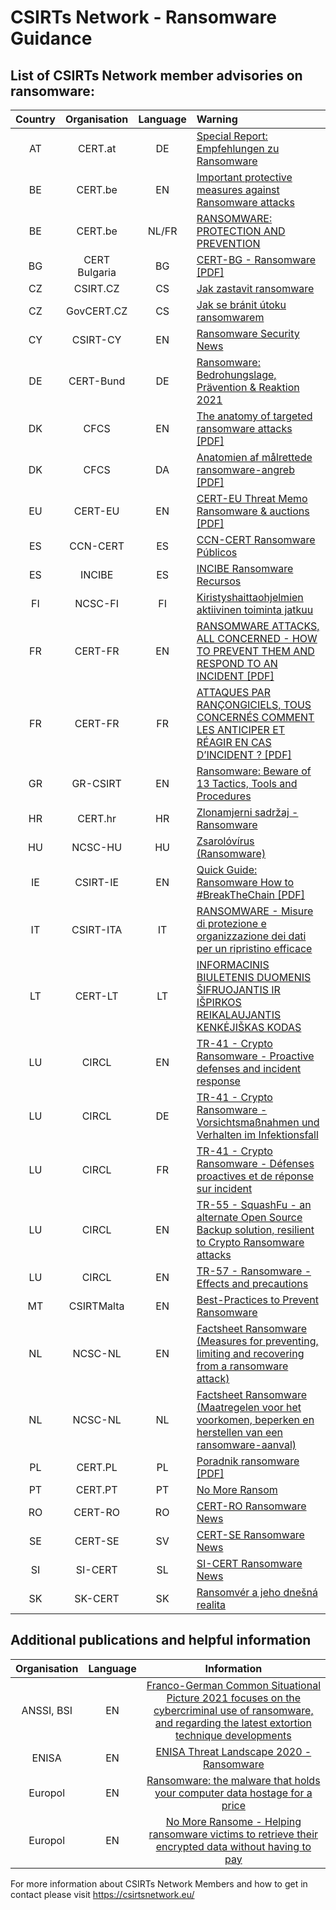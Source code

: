 # CSIRTs Network - Ransomware Guidance


## List of CSIRTs Network member advisories on ransomware:

| Country | Organisation | Language | Warning |
| :-----: | :----------: | :------: | :------ | 
| AT | CERT.at | DE | <a href="https://cert.at/de/spezielles/2016/4/spezielles-20160325">Special Report: Empfehlungen zu Ransomware</a> |
| BE | CERT.be | EN | <a href="https://www.cert.be/en/alert/important-protective-measures-against-ransomware-attacks">Important protective measures against Ransomware attacks</a> |
| BE | CERT.be | NL/FR | <a href="https://www.cert.be/en/alert/important-protective-measures-against-ransomware-attacks">RANSOMWARE: PROTECTION AND PREVENTION</a> |
| BG | CERT Bulgaria | BG | <a href="https://www.govcert.bg/BG/Documents/Ransomware.pdf"> CERT-BG - Ransomware [PDF] </a> |
| CZ | CSIRT.CZ | CS | <a href="https://csirt.cz/cs/kyberbezpecnost/aktualne-z-bezpecnosti/jak-zastavit-ransomware/">Jak zastavit ransomware</a> |
| CZ | GovCERT.CZ | CS | <a href="https://www.nukib.cz/cs/infoservis/aktuality/1662-jak-se-branit-utoku-ransomwarem/">Jak se bránit útoku ransomwarem</a> |
| CY | CSIRT-CY | EN | <a href="https://csirt.cy/en/tag/ransomware/">Ransomware Security News</a> |
| DE | CERT-Bund | DE | <a href="https://www.bsi.bund.de/SharedDocs/Downloads/DE/BSI/Cyber-Sicherheit/Themen/Ransomware.html">Ransomware: Bedrohungslage, Prävention & Reaktion 2021</a> |
| DK | CFCS | EN | <a href="https://www.cfcs.dk/globalassets/cfcs/dokumenter/rapporter/en/cfcs-report--the-anatomy-of-targeted-ransomware-attacks.pdf">The anatomy of targeted ransomware attacks [PDF]</a> |
| DK | CFCS | DA | <a href="https://www.cfcs.dk/globalassets/cfcs/dokumenter/rapporter/CFCS-rapport-anatomien-af-maalrettede-ransomwareangreb.pdf">Anatomien af målrettede ransomware-angreb [PDF]</a> |
| EU | CERT-EU | EN | <a href="https://media.cert.europa.eu/static/MEMO/2020/TLP-WHITE-CERT-EU-THREAT-MEMO-Ransomware-auctions-v1.1.pdf">CERT-EU Threat Memo Ransomware & auctions [PDF]</a> |
| ES | CCN-CERT | ES | <a href="https://www.ccn-cert.cni.es/component/tags/tag/ransomware.html">CCN-CERT Ransomware Públicos</a> |
| ES | INCIBE | ES | <a href="https://www.incibe.es/aprendeciberseguridad/ransomware">INCIBE Ransomware Recursos</a> |
| FI | NCSC-FI | FI | <a href="https://www.kyberturvallisuuskeskus.fi/fi/ajankohtaista/kiristyshaittaohjelmien-aktiivinen-toiminta-jatkuu">Kiristyshaittaohjelmien aktiivinen toiminta jatkuu</a> |
| FR | CERT-FR | EN | <a href="https://www.ssi.gouv.fr/uploads/2021/08/anssi-guide-ransomware_attacks_all_concerned-v1.0.pdf">RANSOMWARE ATTACKS, ALL CONCERNED - HOW TO PREVENT THEM AND RESPOND TO AN INCIDENT [PDF]</a> |
| FR | CERT-FR | FR | <a href="https://www.ssi.gouv.fr/uploads/2020/09/anssi-guide-attaques_par_rancongiciels_tous_concernes-v1.0.pdf">ATTAQUES PAR RANÇONGICIELS, TOUS CONCERNÉS COMMENT LES ANTICIPER ET RÉAGIR EN CAS D’INCIDENT ? [PDF]</a> |
| GR | GR-CSIRT | EN | <a href="https://csirt.cd.mil.gr/ransomware-beware-of-13-tactics-tools-and-procedures/">Ransomware: Beware of 13 Tactics, Tools and Procedures</a> |
| HR | CERT.hr | HR | <a href="https://www.cert.hr/19795-2/ransomware/">Zlonamjerni sadržaj - Ransomware</a> |
| HU | NCSC-HU | HU | <a href="https://nki.gov.hu/it-biztonsag/tudastar/zsarolovirus-ransomware-v2">Zsarolóvírus (Ransomware)</a> |
| IE | CSIRT-IE | EN | <a href="https://www.ncsc.gov.ie/pdfs/NCSC_Quick_Guide_Ransomware.pdf">Quick Guide: Ransomware How to #BreakTheChain [PDF]</a> |
| IT | CSIRT-ITA | IT | <a href="https://csirt.gov.it/contenuti/ransomware-misure-di-protezione-e-organizzazione-dei-dati-per-un-ripristino-efficace">RANSOMWARE - Misure di protezione e organizzazione dei dati per un ripristino efficace</a> |
| LT | CERT-LT | LT | <a href="https://www.nksc.lt/doc/biuleteniai/2021-11-05_Ransomware.pdf">INFORMACINIS BIULETENIS DUOMENIS ŠIFRUOJANTIS IR IŠPIRKOS REIKALAUJANTIS KENKĖJIŠKAS KODAS</a> |
| LU | CIRCL | EN | <a href="https://circl.lu/pub/tr-41/">TR-41 - Crypto Ransomware - Proactive defenses and incident response</a> |
| LU | CIRCL | DE | <a href="https://circl.lu/pub/tr-41/de/">TR-41 - Crypto Ransomware - Vorsichtsmaßnahmen und Verhalten im Infektionsfall</a> |
| LU | CIRCL | FR | <a href="https://circl.lu/pub/tr-41/fr/">TR-41 - Crypto Ransomware - Défenses proactives et de réponse sur incident</a> |
| LU | CIRCL | EN | <a href="https://circl.lu/pub/tr-55/">TR-55 - SquashFu - an alternate Open Source Backup solution, resilient to Crypto Ransomware attacks</a> |
| LU | CIRCL | EN | <a href="https://www.circl.lu/pub/tr-57/">TR-57 - Ransomware - Effects and precautions</a> |
| MT | CSIRTMalta | EN | <a href="https://maltacip.gov.mt/en/CIP_Structure/CSIRTMalta/Documents/EN250151%20Advisory.pdf">Best-Practices to Prevent Ransomware</a> |
| NL | NCSC-NL | EN | <a href="https://english.ncsc.nl/publications/factsheets/2020/june/30/factsheet-ransomware">Factsheet Ransomware (Measures for preventing, limiting and recovering from a ransomware attack)</a> |
| NL | NCSC-NL | NL | <a href="https://www.ncsc.nl/documenten/factsheets/2020/juni/30/factsheet-ransomware">Factsheet Ransomware (Maatregelen voor het voorkomen, beperken en herstellen van een ransomware-aanval)</a> |
| PL | CERT.PL | PL | <a href="https://cert.pl/uploads/docs/CERT_Polska_Poradnik_ransomware.pdf">Poradnik ransomware [PDF]</a> |
| PT | CERT.PT | PT | <a href="https://www.cncs.gov.pt/pt/no-more-ransom/">No More Ransom</a> |
| RO | CERT-RO | RO | <a href="https://dnsc.ro/tag/ransomware">CERT-RO Ransomware News</a> |
| SE | CERT-SE | SV | <a href="https://www.cert.se/nyckelord/ransomware/">CERT-SE Ransomware News</a> |
| SI | SI-CERT | SL | <a href="https://www.cert.si/?s=ransomware">SI-CERT Ransomware News</a> |
| SK | SK-CERT | SK |  <a href="https://www.sk-cert.sk/sk/ransomver-a-jeho-dnesna-realita/index.html">Ransomvér a jeho dnešná realita</a> |

## Additional publications and helpful information
| Organisation | Language | Information |
| :-----: | :----------: | :------: | 
| ANSSI, BSI | EN | <a href="https://www.ssi.gouv.fr/en/actualite/anssi-and-the-bundesamt-fur-sicherheit-in-der-informationstechnik-bsi-present-the-fourth-edition-of-the-common-situational-picture/">Franco-German Common Situational Picture 2021 focuses on the cybercriminal use of ransomware, and regarding the latest extortion technique developments</a> |
| ENISA | EN | <a href="https://www.enisa.europa.eu/publications/ransomware">ENISA Threat Landscape 2020 - Ransomware</a> |
| Europol | EN | <a href="https://www.europol.europa.eu/operations-services-and-innovation/public-awareness-and-prevention-guides/ransomware-malware-holds-your-computer-data-hostage-for-price">Ransomware: the malware that holds your computer data hostage for a price</a> |
| Europol | EN | <a href="https://www.nomoreransom.org/en/index.html">No More Ransome - Helping ransomware victims to retrieve their encrypted data without having to pay</a> |
 

For more information about CSIRTs Network Members and how to get in contact please visit https://csirtsnetwork.eu/
